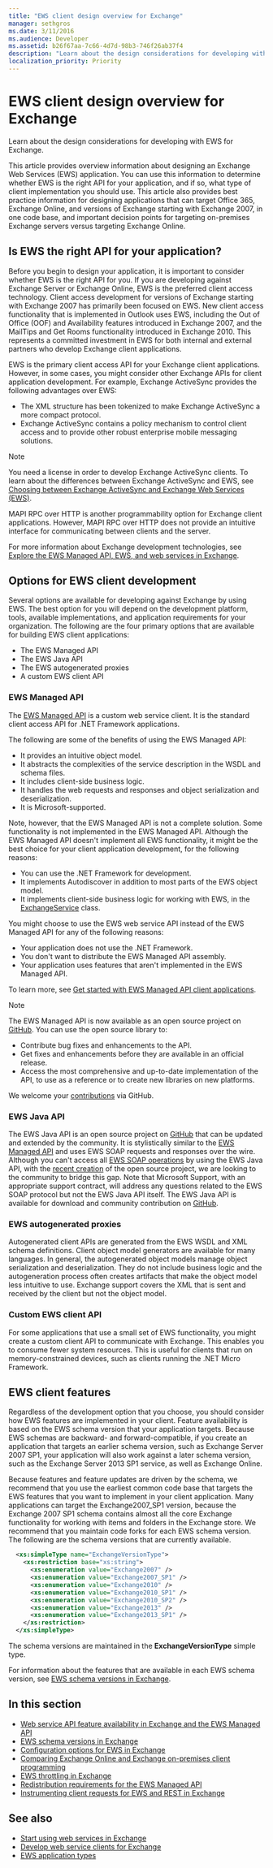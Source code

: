 ```yaml
---
title: "EWS client design overview for Exchange"
manager: sethgros
ms.date: 3/11/2016
ms.audience: Developer
ms.assetid: b26f67aa-7c66-4d7d-98b3-746f26ab37f4
description: "Learn about the design considerations for developing with EWS for Exchange."
localization_priority: Priority
---
```


# EWS client design overview for Exchange

Learn about the design considerations for developing with EWS for Exchange. 
  
This article provides overview information about designing an Exchange Web Services (EWS) application. You can use this information to determine whether EWS is the right API for your application, and if so, what type of client implementation you should use. This article also provides best practice information for designing applications that can target Office 365, Exchange Online, and versions of Exchange starting with Exchange 2007, in one code base, and important decision points for targeting on-premises Exchange servers versus targeting Exchange Online.
  
## Is EWS the right API for your application?
<a name="IsEWSRight"> </a>

Before you begin to design your application, it is important to consider whether EWS is the right API for you. If you are developing against Exchange Server or Exchange Online, EWS is the preferred client access technology. Client access development for versions of Exchange starting with Exchange 2007 has primarily been focused on EWS. New client access functionality that is implemented in Outlook uses EWS, including the Out of Office (OOF) and Availability features introduced in Exchange 2007, and the MailTips and Get Rooms functionality introduced in Exchange 2010. This represents a committed investment in EWS for both internal and external partners who develop Exchange client applications.
  
EWS is the primary client access API for your Exchange client applications. However, in some cases, you might consider other Exchange APIs for client application development. For example, Exchange ActiveSync provides the following advantages over EWS:
  
- The XML structure has been tokenized to make Exchange ActiveSync a more compact protocol.  
- Exchange ActiveSync contains a policy mechanism to control client access and to provide other robust enterprise mobile messaging solutions.
    
> [!NOTE]
> You need a license in order to develop Exchange ActiveSync clients. To learn about the differences between Exchange ActiveSync and EWS, see [Choosing between Exchange ActiveSync and Exchange Web Services (EWS)](https://msdn.microsoft.com/library/dn144954%28v=exchg.140%29.aspx). 
  
MAPI RPC over HTTP is another programmability option for Exchange client applications. However, MAPI RPC over HTTP does not provide an intuitive interface for communicating between clients and the server.
  
For more information about Exchange development technologies, see [Explore the EWS Managed API, EWS, and web services in Exchange](explore-the-ews-managed-api-ews-and-web-services-in-exchange.md).
  
## Options for EWS client development
<a name="EWSClientOptions"> </a>

Several options are available for developing against Exchange by using EWS. The best option for you will depend on the development platform, tools, available implementations, and application requirements for your organization. The following are the four primary options that are available for building EWS client applications:
  
- The EWS Managed API
- The EWS Java API
- The EWS autogenerated proxies
- A custom EWS client API
    
### EWS Managed API

The [EWS Managed API](https://aka.ms/ews-managed-api-readme) is a custom web service client. It is the standard client access API for .NET Framework applications. 
  
The following are some of the benefits of using the EWS Managed API:
  
- It provides an intuitive object model.   
- It abstracts the complexities of the service description in the WSDL and schema files.   
- It includes client-side business logic.   
- It handles the web requests and responses and object serialization and deserialization.   
- It is Microsoft-supported.
    
Note, however, that the EWS Managed API is not a complete solution. Some functionality is not implemented in the EWS Managed API. Although the EWS Managed API doesn't implement all EWS functionality, it might be the best choice for your client application development, for the following reasons:
  
- You can use the .NET Framework for development.
- It implements Autodiscover in addition to most parts of the EWS object model.
- It implements client-side business logic for working with EWS, in the [ExchangeService](https://msdn.microsoft.com/library/office/microsoft.exchange.webservices.data.exchangeservice%28v=exchg.80%29.aspx) class. 
    
You might choose to use the EWS web service API instead of the EWS Managed API for any of the following reasons:
  
- Your application does not use the .NET Framework. 
- You don't want to distribute the EWS Managed API assembly. 
- Your application uses features that aren't implemented in the EWS Managed API.
    
To learn more, see [Get started with EWS Managed API client applications](get-started-with-ews-managed-api-client-applications.md).
  
> [!NOTE]
> The EWS Managed API is now available as an open source project on [GitHub](https://aka.ms/ews-managed-api-github). You can use the open source library to: 
> - Contribute bug fixes and enhancements to the API. 
> - Get fixes and enhancements before they are available in an official release.
> - Access the most comprehensive and up-to-date implementation of the API, to use as a reference or to create new libraries on new platforms.
> 
> We welcome your [contributions](https://github.com/OfficeDev/ews-managed-api/blob/master/CONTRIBUTING.md) via GitHub. 
  
### EWS Java API

The EWS Java API is an open source project on [GitHub](https://github.com/OfficeDev/ews-java-api) that can be updated and extended by the community. It is stylistically similar to the [EWS Managed API](https://msdn.microsoft.com/library/office/jj220535%28v=exchg.80%29.aspx) and uses EWS SOAP requests and responses over the wire. Although you can't access all [EWS SOAP operations](https://msdn.microsoft.com/library/cf6fd871-9a65-4f34-8557-c8c71dd7ce09%28Office.15%29.aspx) by using the EWS Java API, with the [recent creation](https://blogs.office.com/2014/08/28/open-sourcing-exchange-web-services-ews-java-api/) of the open source project, we are looking to the community to bridge this gap. Note that Microsoft Support, with an appropriate support contract, will address any questions related to the EWS SOAP protocol but not the EWS Java API itself. The EWS Java API is available for download and community contribution on [GitHub](https://github.com/OfficeDev/ews-java-api).

  
### EWS autogenerated proxies

Autogenerated client APIs are generated from the EWS WSDL and XML schema definitions. Client object model generators are available for many languages. In general, the autogenerated object models manage object serialization and deserialization. They do not include business logic and the autogeneration process often creates artifacts that make the object model less intuitive to use. Exchange support covers the XML that is sent and received by the client but not the object model.
  
### Custom EWS client API

For some applications that use a small set of EWS functionality, you might create a custom client API to communicate with Exchange. This enables you to consume fewer system resources. This is useful for clients that run on memory-constrained devices, such as clients running the .NET Micro Framework.
  
## EWS client features
<a name="EWSFeatures"> </a>

Regardless of the development option that you choose, you should consider how EWS features are implemented in your client. Feature availability is based on the EWS schema version that your application targets. Because EWS schemas are backward- and forward-compatible, if you create an application that targets an earlier schema version, such as Exchange Server 2007 SP1, your application will also work against a later schema version, such as the Exchange Server 2013 SP1 service, as well as Exchange Online. 
  
Because features and feature updates are driven by the schema, we recommend that you use the earliest common code base that targets the EWS features that you want to implement in your client application. Many applications can target the Exchange2007_SP1 version, because the Exchange 2007 SP1 schema contains almost all the core Exchange functionality for working with items and folders in the Exchange store. We recommend that you maintain code forks for each EWS schema version. The following are the schema versions that are currently available. 
  
```XML
  <xs:simpleType name="ExchangeVersionType">
    <xs:restriction base="xs:string">
      <xs:enumeration value="Exchange2007" />
      <xs:enumeration value="Exchange2007_SP1" />
      <xs:enumeration value="Exchange2010" />
      <xs:enumeration value="Exchange2010_SP1" />
      <xs:enumeration value="Exchange2010_SP2" />
      <xs:enumeration value="Exchange2013" />
      <xs:enumeration value="Exchange2013_SP1" />
    </xs:restriction>
  </xs:simpleType>
```

The schema versions are maintained in the **ExchangeVersionType** simple type. 
  
For information about the features that are available in each EWS schema version, see [EWS schema versions in Exchange](ews-schema-versions-in-exchange.md).
  
## In this section
<a name="bk_inthissection"> </a>

- [Web service API feature availability in Exchange and the EWS Managed API](web-service-api-feature-availability-in-exchange-and-the-ews-managed-api.md)   
- [EWS schema versions in Exchange](ews-schema-versions-in-exchange.md)  
- [Configuration options for EWS in Exchange](configuration-options-for-ews-in-exchange.md)  
- [Comparing Exchange Online and Exchange on-premises client programming](comparing-exchange-online-and-exchange-on-premises-client-programming.md)   
- [EWS throttling in Exchange](ews-throttling-in-exchange.md)  
- [Redistribution requirements for the EWS Managed API](redistribution-requirements-for-the-ews-managed-api.md)  
- [Instrumenting client requests for EWS and REST in Exchange](instrumenting-client-requests-for-ews-and-rest-in-exchange.md)
    
## See also
 
- [Start using web services in Exchange](start-using-web-services-in-exchange.md)
- [Develop web service clients for Exchange](develop-web-service-clients-for-exchange.md) 
- [EWS application types](ews-application-types.md)
    

